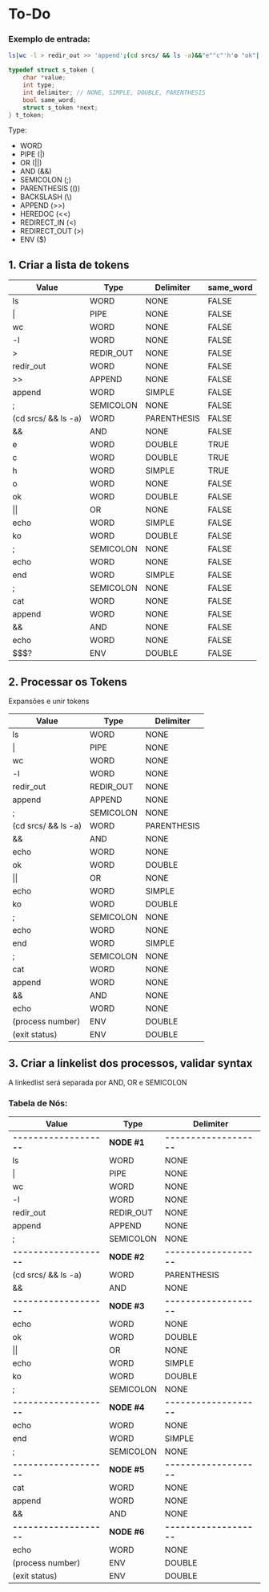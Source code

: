 # To-Do

### Exemplo de entrada:
```bash
ls|wc -l > redir_out >> 'append';(cd srcs/ && ls -a)&&"e""c"'h'o "ok"||'echo' '"ko"';echo "'end'"; cat append && echo "$$$?"
```

```c
typedef struct s_token {
    char *value;
    int type; 
    int delimiter; // NONE, SIMPLE, DOUBLE, PARENTHESIS
	bool same_word;
    struct s_token *next;
} t_token;
```
Type:
- WORD
- PIPE (|)
- OR (||)
- AND (&&)
- SEMICOLON (;)
- PARENTHESIS (())
- BACKSLASH (\\)
- APPEND (>>)
- HEREDOC (<<)
- REDIRECT_IN (<)
- REDIRECT_OUT (>)
- ENV ($)

## 1. Criar a lista de tokens

| Value             | Type            | Delimiter   | same_word   |
|-------------------|-----------------|-------------|-------------|
| ls                | WORD            | NONE        | FALSE		  |
| \|                | PIPE            | NONE        | FALSE		  |
| wc                | WORD            | NONE        | FALSE		  |
| -l                | WORD            | NONE        | FALSE		  |
| >					| REDIR_OUT 	  | NONE 		| FALSE		  |
| redir_out			| WORD		 	  | NONE 		| FALSE		  |
| >>				| APPEND	 	  | NONE 		| FALSE		  |
| append			| WORD		 	  | SIMPLE 		| FALSE		  |
| ;                 | SEMICOLON       | NONE        | FALSE		  |
| (cd srcs/ && ls -a) | WORD       | PARENTHESIS | FALSE		  |
| &&                | AND             | NONE        | FALSE		  |
| e			        | WORD            | DOUBLE      | TRUE		  |
| c			        | WORD            | DOUBLE      | TRUE		  |
| h			        | WORD            | SIMPLE      | TRUE		  |
| o			        | WORD            | NONE        | FALSE		  |
| ok                | WORD            | DOUBLE      | FALSE       |
| \|\|              | OR              | NONE        | FALSE		  |
| echo              | WORD            | SIMPLE      | FALSE		  |
| ko                | WORD            | DOUBLE      | FALSE		  |
| ;                 | SEMICOLON       | NONE        | FALSE		  |
| echo              | WORD            | NONE        | FALSE		  |
| end	            | WORD            | SIMPLE      | FALSE		  |
| ;                 | SEMICOLON       | NONE        | FALSE		  |
| cat	            | WORD            | NONE	    | FALSE		  |
| append			| WORD		 	  | NONE 		| FALSE		  |
| &&                | AND             | NONE        | FALSE		  |
| echo              | WORD            | NONE        | FALSE		  |
| $$$? 	            | ENV             | DOUBLE      | FALSE		  |

## 2. Processar os Tokens

Expansões e unir tokens 

| Value             | Type            | Delimiter   |
|-------------------|-----------------|-------------|
| ls                | WORD            | NONE        |
| \|                | PIPE            | NONE        |
| wc                | WORD            | NONE        |
| -l                | WORD            | NONE        |
| redir_out			| REDIR_OUT 	  | NONE 		|
| append			| APPEND	 	  | NONE 		|
| ;                 | SEMICOLON       | NONE        |
| (cd srcs/ && ls -a) | WORD       | PARENTHESIS |
| &&                | AND             | NONE        |
| echo		        | WORD            | NONE        |
| ok                | WORD            | DOUBLE      |
| \|\|              | OR              | NONE        |
| echo              | WORD            | SIMPLE      |
| ko                | WORD            | DOUBLE      |
| ;                 | SEMICOLON       | NONE        |
| echo              | WORD            | NONE        |
| end	            | WORD            | SIMPLE      |
| ;                 | SEMICOLON       | NONE        |
| cat	            | WORD            | NONE	    |
| append			| WORD		 	  | NONE 		|
| &&                | AND             | NONE        |
| echo              | WORD            | NONE        |
| (process number)	| ENV             | DOUBLE      |
| (exit status)		| ENV             | DOUBLE      |

## 3. Criar a linkelist dos processos, validar syntax

A linkedlist será separada por AND, OR e SEMICOLON

### Tabela de Nós:

| Value             | Type            | Delimiter   |
|-------------------|-----------------|-------------|
|**-------------------**|**NODE #1**		  |**-------------------**|
| ls                | WORD            | NONE        |
| \|                | PIPE            | NONE        |
| wc                | WORD            | NONE        |
| -l                | WORD            | NONE        |
| redir_out         | REDIR_OUT       | NONE        |
| append            | APPEND          | NONE        |
| ;                 | SEMICOLON       | NONE        |
|**-------------------**|**NODE #2**		  |**-------------------**|
| (cd srcs/ && ls -a) | WORD       | PARENTHESIS |
| &&                | AND             | NONE        |
|**-------------------**|**NODE #3**		  |**-------------------**|
| echo              | WORD            | NONE        |
| ok                | WORD            | DOUBLE      |
| \|\|              | OR              | NONE        |
| echo              | WORD            | SIMPLE      |
| ko                | WORD            | DOUBLE      |
| ;                 | SEMICOLON       | NONE        |
|**-------------------**|**NODE #4**		  |**-------------------**|
| echo              | WORD            | NONE        |
| end               | WORD            | SIMPLE      |
| ;                 | SEMICOLON       | NONE        |
|**-------------------**|**NODE #5**		  |**-------------------**|
| cat               | WORD            | NONE        |
| append            | WORD            | NONE        |
| &&                | AND             | NONE        |
|**-------------------**|**NODE #6**		  |**-------------------**|
| echo              | WORD            | NONE        |
| (process number)  | ENV             | DOUBLE      |
| (exit status)     | ENV             | DOUBLE      |
